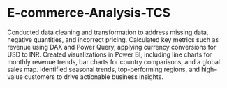 # E-commerce-Analysis-TCS
Conducted data cleaning and transformation to address missing data, negative quantities, and incorrect pricing.
Calculated key metrics such as revenue using DAX and Power Query, applying currency conversions for USD to INR.
Created visualizations in Power BI, including line charts for monthly revenue trends, bar charts for country comparisons, and a global sales map.
Identified seasonal trends, top-performing regions, and high-value customers to drive actionable business insights.
